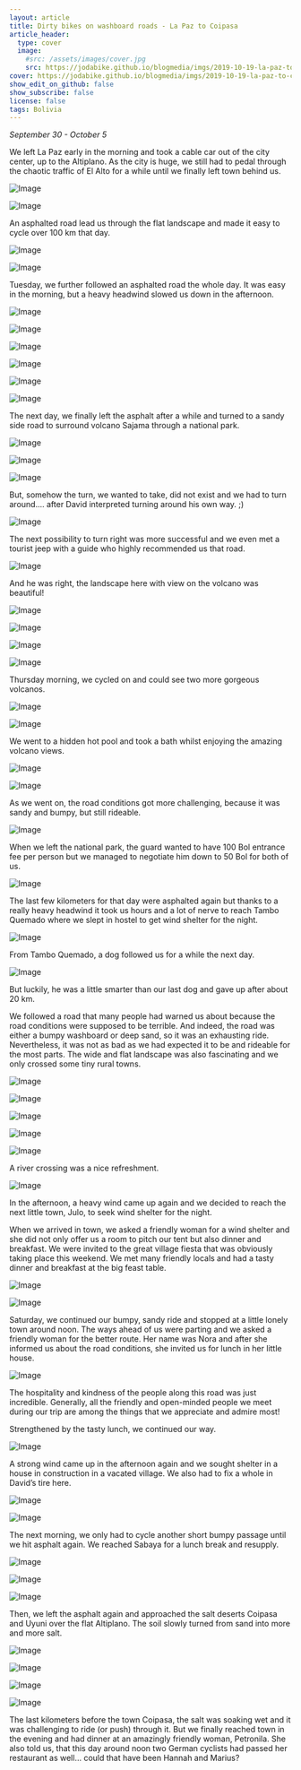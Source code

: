 ```yaml
---
layout: article
title: Dirty bikes on washboard roads - La Paz to Coipasa
article_header:
  type: cover
  image:
    #src: /assets/images/cover.jpg
    src: https://jodabike.github.io/blogmedia/imgs/2019-10-19-la-paz-to-coipasa/img_7985_ezy-watermark_17-10-2019_04-39-21pmM.jpg
cover: https://jodabike.github.io/blogmedia/imgs/2019-10-19-la-paz-to-coipasa/img_7985_ezy-watermark_17-10-2019_04-39-21pmT.jpg
show_edit_on_github: false
show_subscribe: false
license: false
tags: Bolivia 
---
```


*September 30 - October 5*

We left La Paz early in the morning and took a cable car out of the city center, up to the Altiplano. As the city is huge, we still had to pedal through the chaotic traffic of El Alto for a while until we finally left town behind us.

<!--more-->

<p><img alt="Image" title="icon" src="https://jodabike.github.io/blogmedia/imgs/2019-10-19-la-paz-to-coipasa/Foto%2030.09.19%2C%2009%2024%2017M.jpg" /></p>
<p><img alt="Image" title="icon" src="https://jodabike.github.io/blogmedia/imgs/2019-10-19-la-paz-to-coipasa/Foto%2030.09.19%2C%2010%2014%2042M.jpg" /></p>

An asphalted road lead us through the flat landscape and made it easy to cycle over 100 km that day.

<p><img alt="Image" title="icon" src="https://jodabike.github.io/blogmedia/imgs/2019-10-19-la-paz-to-coipasa/Foto%2030.09.19%2C%2017%2002%2058M.jpg" /></p>
<p><img alt="Image" title="icon" src="https://jodabike.github.io/blogmedia/imgs/2019-10-19-la-paz-to-coipasa/Foto%2030.09.19%2C%2018%2022%2010M.jpg" /></p>

Tuesday, we further followed an asphalted road the whole day. It was easy in the morning, but a heavy headwind slowed us down in the afternoon.

<p><img alt="Image" title="icon" src="https://jodabike.github.io/blogmedia/imgs/2019-10-19-la-paz-to-coipasa/Foto%2001.10.19%2C%2010%2026%2001M.jpg" /></p>
<p><img alt="Image" title="icon" src="https://jodabike.github.io/blogmedia/imgs/2019-10-19-la-paz-to-coipasa/Foto%2001.10.19%2C%2010%2033%2043M.jpg" /></p>
<p><img alt="Image" title="icon" src="https://jodabike.github.io/blogmedia/imgs/2019-10-19-la-paz-to-coipasa/Foto%2001.10.19%2C%2011%2032%2042M.jpg" /></p>
<p><img alt="Image" title="icon" src="https://jodabike.github.io/blogmedia/imgs/2019-10-19-la-paz-to-coipasa/Foto%2001.10.19%2C%2012%2021%2008M.jpg" /></p>
<p><img alt="Image" title="icon" src="https://jodabike.github.io/blogmedia/imgs/2019-10-19-la-paz-to-coipasa/Foto%2002.10.19%2C%2009%2007%2015M.jpg" /></p>
<p><img alt="Image" title="icon" src="https://jodabike.github.io/blogmedia/imgs/2019-10-19-la-paz-to-coipasa/Foto%2002.10.19%2C%2008%2017%2050M.jpg" /></p>

The next day, we finally left the asphalt after a while and turned to a sandy side road to surround volcano Sajama through a national park.

<p><img alt="Image" title="icon" src="https://jodabike.github.io/blogmedia/imgs/2019-10-19-la-paz-to-coipasa/Foto%2002.10.19%2C%2008%2054%2048M.jpg" /></p>
<p><img alt="Image" title="icon" src="https://jodabike.github.io/blogmedia/imgs/2019-10-19-la-paz-to-coipasa/Foto%2002.10.19%2C%2009%2031%2034M.jpg" /></p>
<p><img alt="Image" title="icon" src="https://jodabike.github.io/blogmedia/imgs/2019-10-19-la-paz-to-coipasa/Foto%2002.10.19%2C%2010%2014%2015M.jpg" /></p>

But, somehow the turn, we wanted to take, did not exist and we had to turn around.... after David interpreted turning around his own way. ;)

<p><img alt="Image" title="icon" src="https://jodabike.github.io/blogmedia/imgs/2019-10-19-la-paz-to-coipasa/Foto%2002.10.19%2C%2011%2023%2026M.jpg" /></p>

The next possibility to turn right was more successful and we even met a tourist jeep with a guide who highly recommended us that road.

<p><img alt="Image" title="icon" src="https://jodabike.github.io/blogmedia/imgs/2019-10-19-la-paz-to-coipasa/Foto%2002.10.19%2C%2012%2003%2035M.jpg" /></p>

And he was right, the landscape here with view on the volcano was beautiful!

<p><img alt="Image" title="icon" src="https://jodabike.github.io/blogmedia/imgs/2019-10-19-la-paz-to-coipasa/Foto%2002.10.19%2C%2014%2035%2049M.jpg" /></p>
<p><img alt="Image" title="icon" src="https://jodabike.github.io/blogmedia/imgs/2019-10-19-la-paz-to-coipasa/Foto%2002.10.19%2C%2014%2047%2011M.jpg" /></p>
<p><img alt="Image" title="icon" src="https://jodabike.github.io/blogmedia/imgs/2019-10-19-la-paz-to-coipasa/Foto%2002.10.19%2C%2018%2020%2057M.jpg" /></p>
<p><img alt="Image" title="icon" src="https://jodabike.github.io/blogmedia/imgs/2019-10-19-la-paz-to-coipasa/Foto%2003.10.19%2C%2006%2055%2050M.jpg" /></p>

Thursday morning, we cycled on and could see two more gorgeous volcanos.

<p><img alt="Image" title="icon" src="https://jodabike.github.io/blogmedia/imgs/2019-10-19-la-paz-to-coipasa/Foto%2003.10.19%2C%2008%2024%2010M.jpg" /></p>
<p><img alt="Image" title="icon" src="https://jodabike.github.io/blogmedia/imgs/2019-10-19-la-paz-to-coipasa/Foto%2003.10.19%2C%2008%2045%2015M.jpg" /></p>

We went to a hidden hot pool and took a bath whilst enjoying the amazing volcano views.

<p><img alt="Image" title="icon" src="https://jodabike.github.io/blogmedia/imgs/2019-10-19-la-paz-to-coipasa/Foto%2003.10.19%2C%2009%2049%2047M.jpg" /></p>
<p><img alt="Image" title="icon" src="https://jodabike.github.io/blogmedia/imgs/2019-10-19-la-paz-to-coipasa/Foto%2003.10.19%2C%2010%2019%2023M.jpg" /></p>

As we went on, the road conditions got more challenging, because it was sandy and bumpy, but still rideable.

<p><img alt="Image" title="icon" src="https://jodabike.github.io/blogmedia/imgs/2019-10-19-la-paz-to-coipasa/Foto%2003.10.19%2C%2010%2036%2057M.jpg" /></p>

When we left the national park, the guard wanted to have 100 Bol entrance fee per person but we managed to negotiate him down to 50 Bol for both of us.

<p><img alt="Image" title="icon" src="https://jodabike.github.io/blogmedia/imgs/2019-10-19-la-paz-to-coipasa/Foto%2003.10.19%2C%2015%2028%2031M.jpg" /></p>

The last few kilometers for that day were asphalted again but thanks to a really heavy headwind it took us hours and a lot of nerve to reach Tambo Quemado where we slept in hostel to get wind shelter for the night.

<p><img alt="Image" title="icon" src="https://jodabike.github.io/blogmedia/imgs/2019-10-19-la-paz-to-coipasa/Foto%2003.10.19%2C%2016%2059%2006M.jpg" /></p>

From Tambo Quemado, a dog followed us for a while the next day.

<p><img alt="Image" title="icon" src="https://jodabike.github.io/blogmedia/imgs/2019-10-19-la-paz-to-coipasa/Foto%2004.10.19%2C%2008%2041%2049M.jpg" /></p>

But luckily, he was a little smarter than our last dog and gave up after about 20 km.

We followed a road that many people had warned us about because the road conditions were supposed to be terrible. And indeed, the road was either a bumpy washboard or deep sand, so it was an exhausting ride. Nevertheless, it was not as bad as we had expected it to be and rideable for the most parts. The wide and flat landscape was also fascinating and we only crossed some tiny rural towns.

<p><img alt="Image" title="icon" src="https://jodabike.github.io/blogmedia/imgs/2019-10-19-la-paz-to-coipasa/Foto%2004.10.19%2C%2009%2033%2045M.jpg" /></p>
<p><img alt="Image" title="icon" src="https://jodabike.github.io/blogmedia/imgs/2019-10-19-la-paz-to-coipasa/Foto%2004.10.19%2C%2010%2045%2013M.jpg" /></p>
<p><img alt="Image" title="icon" src="https://jodabike.github.io/blogmedia/imgs/2019-10-19-la-paz-to-coipasa/Foto%2004.10.19%2C%2013%2050%2036M.jpg" /></p>
<p><img alt="Image" title="icon" src="https://jodabike.github.io/blogmedia/imgs/2019-10-19-la-paz-to-coipasa/Foto%2004.10.19%2C%2014%2044%2011M.jpg" /></p>
<p><img alt="Image" title="icon" src="https://jodabike.github.io/blogmedia/imgs/2019-10-19-la-paz-to-coipasa/Foto%2004.10.19%2C%2016%2021%2047M.jpg" /></p>

A river crossing was a nice refreshment.

<p><img alt="Image" title="icon" src="https://jodabike.github.io/blogmedia/imgs/2019-10-19-la-paz-to-coipasa/Foto%2004.10.19%2C%2014%2051%2016M.jpg" /></p>

In the afternoon, a heavy wind came up again and we decided to reach the next little town, Julo, to seek wind shelter for the night.

When we arrived in town, we asked a friendly woman for a wind shelter and she did not only offer us a room to pitch our tent but also dinner and breakfast. We were invited to the great village fiesta that was obviously taking place this weekend. We met many friendly locals and had a tasty dinner and breakfast at the big feast table.

<p><img alt="Image" title="icon" src="https://jodabike.github.io/blogmedia/imgs/2019-10-19-la-paz-to-coipasa/Foto%2004.10.19%2C%2019%2018%2019M.jpg" /></p>
<p><img alt="Image" title="icon" src="https://jodabike.github.io/blogmedia/imgs/2019-10-19-la-paz-to-coipasa/Foto%2005.10.19%2C%2007%2021%2049M.jpg" /></p>

Saturday, we continued our bumpy, sandy ride and stopped at a little lonely town around noon. The ways ahead of us were parting and we asked a friendly woman for the better route. Her name was Nora and after she informed us about the road conditions, she invited us for lunch in her little house.

<p><img alt="Image" title="icon" src="https://jodabike.github.io/blogmedia/imgs/2019-10-19-la-paz-to-coipasa/Foto%2005.10.19%2C%2014%2011%2015M.jpg" /></p>

The hospitality and kindness of the people along this road was just incredible. Generally, all the friendly and open-minded people we meet during our trip are among the things that we appreciate and admire most!

Strengthened by the tasty lunch, we continued our way.

<p><img alt="Image" title="icon" src="https://jodabike.github.io/blogmedia/imgs/2019-10-19-la-paz-to-coipasa/Foto%2005.10.19%2C%2015%2003%2001M.jpg" /></p>

A strong wind came up in the afternoon again and we sought shelter in a house in construction in a vacated village. We also had to fix a whole in David’s tire here.

<p><img alt="Image" title="icon" src="https://jodabike.github.io/blogmedia/imgs/2019-10-19-la-paz-to-coipasa/Foto%2005.10.19%2C%2017%2011%2018M.jpg" /></p>
<p><img alt="Image" title="icon" src="https://jodabike.github.io/blogmedia/imgs/2019-10-19-la-paz-to-coipasa/Foto%2005.10.19%2C%2018%2032%2007M.jpg" /></p>

The next morning, we only had to cycle another short bumpy passage until we hit asphalt again. We reached Sabaya for a lunch break and resupply.

<p><img alt="Image" title="icon" src="https://jodabike.github.io/blogmedia/imgs/2019-10-19-la-paz-to-coipasa/Foto%2006.10.19%2C%2010%2006%2049M.jpg" /></p>
<p><img alt="Image" title="icon" src="https://jodabike.github.io/blogmedia/imgs/2019-10-19-la-paz-to-coipasa/Foto%2006.10.19%2C%2012%2018%2051M.jpg" /></p>
<p><img alt="Image" title="icon" src="https://jodabike.github.io/blogmedia/imgs/2019-10-19-la-paz-to-coipasa/Foto%2006.10.19%2C%2012%2026%2009M.jpg" /></p>

Then, we left the asphalt again and approached the salt deserts Coipasa and Uyuni over the flat Altiplano. The soil slowly turned from sand into more and more salt.

<p><img alt="Image" title="icon" src="https://jodabike.github.io/blogmedia/imgs/2019-10-19-la-paz-to-coipasa/Foto%2006.10.19%2C%2015%2034%2002M.jpg" /></p>
<p><img alt="Image" title="icon" src="https://jodabike.github.io/blogmedia/imgs/2019-10-19-la-paz-to-coipasa/Foto%2006.10.19%2C%2014%2052%2013M.jpg" /></p>
<p><img alt="Image" title="icon" src="https://jodabike.github.io/blogmedia/imgs/2019-10-19-la-paz-to-coipasa/Foto%2006.10.19%2C%2016%2015%2027M.jpg" /></p>
<p><img alt="Image" title="icon" src="https://jodabike.github.io/blogmedia/imgs/2019-10-19-la-paz-to-coipasa/Foto%2006.10.19%2C%2017%2037%2032M.jpg" /></p>

The last kilometers before the town Coipasa, the salt was soaking wet and it was challenging to ride (or push) through it. But we finally reached town in the evening and had dinner at an amazingly friendly woman, Petronila. She also told us, that this day around noon two German cyclists had passed her restaurant as well... could that have been Hannah and Marius?